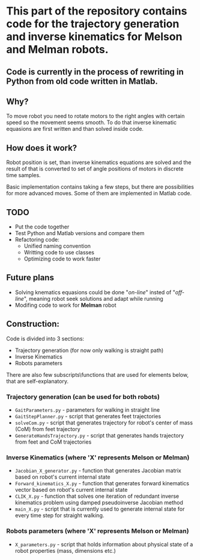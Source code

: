# This part of the repository contains code for the trajectory generation and inverse kinematics for __Melson__ and __Melman__ robots.

## Code is currently in the process of rewriting in Python from old code written in Matlab.

## Why?
To move robot you need to rotate motors to the right angles with certain speed so the movement seems smooth. To do that inverse kinematic equasions are first written and than solved inside code.

## How does it work?
Robot position is set, than inverse kinematics equations are solved and the result of that is converted to set of angle positions of motors in discrete time samples.

Basic implementation contains taking a few steps, but there are possibilities for more advanced moves. Some of them are implemented in Matlab code.


## TODO 
- Put the code together
- Test Python and Matlab versions and compare them
- Refactoring code:
    - Unified naming convention
    - Writting code to use classes
    - Optimizing code to work faster

## Future plans
- Solving knematics equasions could be done "_on-line_" insted of "_off-line_", meaning robot seek solutions and adapt while running
- Modifing code to work for __Melman__ robot

## Construction:
Code is divided into 3 sections:
  - Trajectory generation (for now only walking is straight path) 
  - Inverse Kinematics 
  - Robots parameters

There are also few subscripts\functions that are used for elements below, that are self-explanatory.

### Trajectory generation (can be used for both robots)
 - `GaitParameters.py` - parameters for walking in straight line
 -  `GaitStepPlanner.py` - script that generates feet trajectories 
 -  `solveCom.py` - script that generates trajectory for robot's center of mass (CoM) from feet trajectory
 -  `GenerateHandsTrajectory.py` - script that generates hands trajectory from feet and CoM trajectories

### Inverse Kinematics (where 'X' represents Melson or Melman)
- `Jacobian_X_generator.py` - function that generates Jacobian matrix based on robot's current internal state
- `Forward_kinematics_X.py` - function that generates forward kinematics vector based on robot's current internal state
- `CLIK_X.py` - function that solves one iteration of redundant inverse kinematics problem using damped pseudoinverse Jacobian method
- `main_X.py` - script that is currently used to generate internal state for every time step for straight walking. 

### Robots parameters (where 'X' represents Melson or Melman)
- `X_parameters.py` - script that holds information about physical state of a robot properties (mass, dimensions etc.)

 
